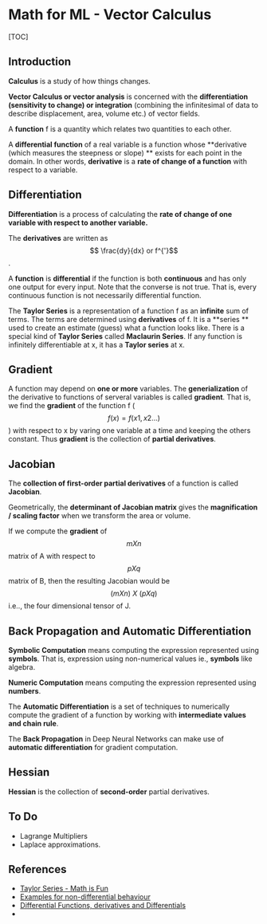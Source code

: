 # Math for ML - Vector Calculus

[TOC]

## Introduction

**Calculus** is a study of how things changes.

**Vector Calculus or vector analysis** is concerned with the **differentiation (sensitivity to change) or integration** (combining the infinitesimal of data to describe displacement, area, volume etc.) of vector fields. 

A **function** f is a quantity which relates two quantities to each other.

A **differential function** of a real variable is a function whose **derivative (which measures the steepness or slope) ** exists for each point in the domain.  In other words, **derivative** is a **rate of change of a function** with respect to a variable.

## Differentiation



**Differentiation** is a process of calculating the **rate of change of one variable with respect to another variable.**

The **derivatives** are written as $$ \frac{dy}{dx} or f^{'}$$.

A **function** is **differential** if the function is both **continuous** and has only one output for every input. Note that the converse is not true. That is, every continuous function is not necessarily differential function.

The **Taylor Series** is a representation of a function f as an **infinite** sum of terms. The terms are determined using **derivatives** of f. It is a **series ** used to create an estimate (guess) what a function looks like. There is a special kind of **Taylor Series** called **Maclaurin Series**. If any function is infinitely differentiable  at x, it has a **Taylor series** at x. 

## Gradient



A function may depend on **one or more** variables. The **generialization** of  the derivative to functions of serveral variables is called **gradient**. That is, we find the **gradient** of the function f ($${ f(x) = f(x1, x2 …) }$$ ) with respect to x by varing one variable at a time and keeping the others constant. Thus **gradient** is the collection of **partial derivatives**.

## Jacobian 

The **collection of first-order partial derivatives** of a function is called **Jacobian**.

Geometrically, the **determinant of Jacobian matrix** gives the **magnification / scaling factor** when we transform the area or volume.

If we compute the **gradient** of $$m X n$$ matrix of A with respect to $$ p X q $$ matrix of B, then the resulting Jacobian would be $$(m Xn)\  X \  (pXq)$$ i.e.., the four dimensional tensor of J.

## Back Propagation and Automatic Differentiation

**Symbolic Computation** means computing the expression represented using **symbols**. That is, expression using non-numerical values ie., **symbols** like algebra.

**Numeric Computation** means computing the expression represented using **numbers**.

The **Automatic Differentiation** is a set of techniques to numerically compute the gradient of a function by working with **intermediate values and chain rule**.

The **Back Propagation** in Deep Neural Networks can make use of **automatic differentiation** for gradient computation.



## Hessian 

**Hessian** is the collection of **second-order** partial derivatives.





## To Do

* Lagrange Multipliers
* Laplace approximations.

## References

* [Taylor Series - Math is Fun](https://www.mathsisfun.com/algebra/taylor-series.html)
* [Examples for non-differential behaviour](https://ocw.mit.edu/ans7870/18/18.013a/textbook/HTML/chapter06/section03.html)
* [Differential Functions, derivatives and Differentials](https://ocw.mit.edu/ans7870/18/18.013a/textbook/HTML/chapter06/contents.html)
* 